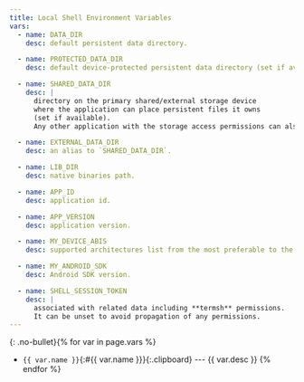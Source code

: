 ```yaml
---
title: Local Shell Environment Variables
vars:
  - name: DATA_DIR
    desc: default persistent data directory.

  - name: PROTECTED_DATA_DIR
    desc: default device-protected persistent data directory (set if available).

  - name: SHARED_DATA_DIR
    desc: |
      directory on the primary shared/external storage device
      where the application can place persistent files it owns
      (set if available).
      Any other application with the storage access permissions can also access this place.

  - name: EXTERNAL_DATA_DIR
    desc: an alias to `SHARED_DATA_DIR`.

  - name: LIB_DIR
    desc: native binaries path.

  - name: APP_ID
    desc: application id.

  - name: APP_VERSION
    desc: application version.

  - name: MY_DEVICE_ABIS
    desc: supported architectures list from the most preferable to the least preferable.

  - name: MY_ANDROID_SDK
    desc: Android SDK version.

  - name: SHELL_SESSION_TOKEN
    desc: |
      associated with related data including **termsh** permissions.
      It can be unset to avoid propagation of any permissions.
---
```


{: .no-bullet}{% for var in page.vars %}
* `{{ var.name }}`{:#{{ var.name }}}{:.clipboard} --- {{ var.desc }}
{% endfor %}
